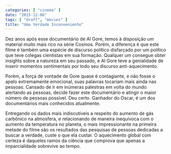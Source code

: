 ```yaml
---
categories: [ "cinema" ]
date: "2015-12-06"
tags: [ "draft", "movies" ]
title: "Uma Verdade Inconveniente"
---
```

Dez anos após esse documentário de Al Gore, temos à disposição um
material muito mais rico na série Cosmos. Porém, a diferença é que
este filme é também uma espécie de discurso político disfarçado por
um político que teve colegas cientistas em sua formação. Qualquer um
consegue obter insights sobre a natureza em seu passado, e Al Gore teve
a genialidade de inserir momentos sentimentais por todo seu discurso
anti-aquecimento.

Porém, a força de vontade de Gore quase é contagiante, e não fosse
o apelo extremamente emocional, suas palavras tocariam mais ainda nas
pessoas. Cansado de ir em inúmeras palestras em volta do mundo alertando
as pessoas, decide fazer este documentário e atingir o maior número de
pessoas possível. Deu certo. Ganhador do Oscar, é um dos documentários
mais conhecidos atualmente.

Entregando os dados mais indiscutíveis a respeito do aumento de gás
carbônico na atmosfera, e relacionando de maneira inequívoca com o
aumento da temperatura no planeta, o mais impressionante na primeira
metade do filme são os resultados das pesquisas de pessoas dedicadas a
buscar a verdade, custe o que ela custar. O aquecimento global com certeza
é daqueles ramos da ciência que comprova que apenas a imparcialidade
sobrevive ao tempo.
